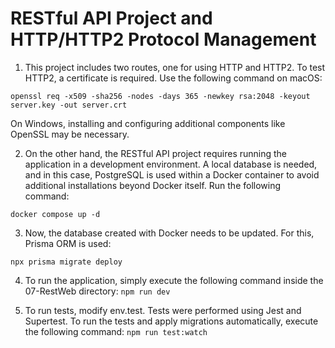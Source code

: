 # RESTful API Project and HTTP/HTTP2 Protocol Management

1. This project includes two routes, one for using HTTP and HTTP2. To test
   HTTP2, a certificate is required. Use the following command on macOS:

```
openssl req -x509 -sha256 -nodes -days 365 -newkey rsa:2048 -keyout server.key -out server.crt
```

On Windows, installing and configuring additional components like OpenSSL may be
necessary.

2. On the other hand, the RESTful API project requires running the application
   in a development environment. A local database is needed, and in this case,
   PostgreSQL is used within a Docker container to avoid additional
   installations beyond Docker itself. Run the following command:

```
docker compose up -d
```

3. Now, the database created with Docker needs to be updated. For this, Prisma
   ORM is used:

```
npx prisma migrate deploy
```

4. To run the application, simply execute the following command inside the
   07-RestWeb directory: `npm run dev`

5. To run tests, modify env.test. Tests were performed using Jest and Supertest. To run the tests and apply
   migrations automatically, execute the following command: `npm run test:watch`
